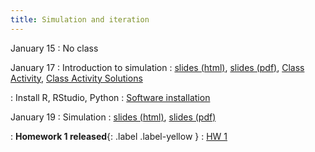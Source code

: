 ```yaml
---
title: Simulation and iteration
---
```


January 15
: No class

January 17
: Introduction to simulation
  : [slides (html)](https://sta279-s24.github.io/slides/lecture_1.html), [slides (pdf)](https://sta279-s24.github.io/slides/lecture_1.pdf), [Class Activity](https://sta279-s24.github.io/class_activities/ca_lecture_1.html), [Class Activity Solutions](https://sta279-s24.github.io/class_activities/ca_lecture_1_solutions.html)

: Install R, RStudio, Python 
  : [Software installation](https://sta279-s24.github.io/resources/software_installation/)

January 19
: Simulation
  : [slides (html)](https://sta279-s24.github.io/slides/lecture_2.html), [slides (pdf)](https://sta279-s24.github.io/slides/lecture_2.pdf)

: **Homework 1 released**{: .label .label-yellow }
  : [HW 1](https://sta279-s24.github.io/homework/hw1.html)